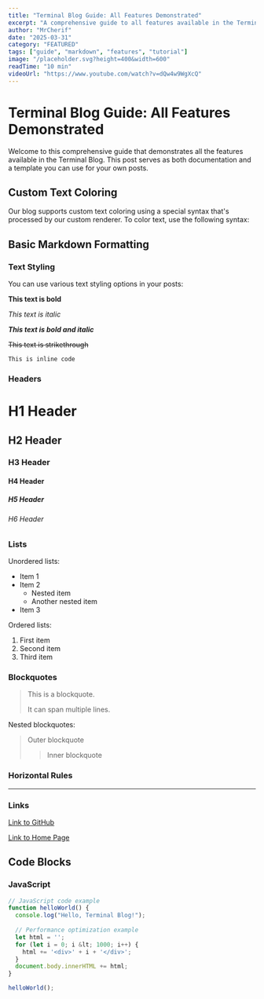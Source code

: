 ```yaml
---
title: "Terminal Blog Guide: All Features Demonstrated"
excerpt: "A comprehensive guide to all features available in the Terminal Blog, including markdown formatting, code blocks, and custom text coloring."
author: "MrCherif"
date: "2025-03-31"
category: "FEATURED"
tags: ["guide", "markdown", "features", "tutorial"]
image: "/placeholder.svg?height=400&width=600"
readTime: "10 min"
videoUrl: "https://www.youtube.com/watch?v=dQw4w9WgXcQ"
---
```


# Terminal Blog Guide: All Features Demonstrated

Welcome to this comprehensive guide that demonstrates all the features available in the Terminal Blog. This post serves as both documentation and a template you can use for your own posts.

## Custom Text Coloring

Our blog supports custom text coloring using a special syntax that's processed by our custom renderer. To color text, use the following syntax:

## Basic Markdown Formatting

### Text Styling

You can use various text styling options in your posts:

**This text is bold**

*This text is italic*

***This text is bold and italic***

~~This text is strikethrough~~

`This is inline code`

### Headers

# H1 Header
## H2 Header
### H3 Header
#### H4 Header
##### H5 Header
###### H6 Header

### Lists

Unordered lists:
- Item 1
- Item 2
  - Nested item
  - Another nested item
- Item 3

Ordered lists:
1. First item
2. Second item
3. Third item

### Blockquotes

> This is a blockquote.
> 
> It can span multiple lines.

Nested blockquotes:

> Outer blockquote
>
> > Inner blockquote

### Horizontal Rules

---

### Links

[Link to GitHub](https://github.com)

[Link to Home Page](/)

## Code Blocks

### JavaScript

```javascript
// JavaScript code example
function helloWorld() {
  console.log("Hello, Terminal Blog!");
  
  // Performance optimization example
  let html = '';
  for (let i = 0; i &lt; 1000; i++) {
    html += '<div>' + i + '</div>';
  }
  document.body.innerHTML += html;
}

helloWorld();
